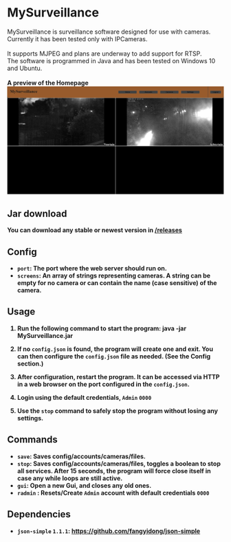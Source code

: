 # MySurveillance

MySurveillance is surveillance software designed for use with cameras.<br/>
Currently it has been tested only with IPCameras.<br/>
<br/>
It supports MJPEG and plans are underway to add support for RTSP.<br/>
The software is programmed in Java and has been tested on Windows 10 and Ubuntu.<br/>
<br/>
<b>A preview of the Homepage<b/>
![Home](preview/home_edit.png)

## Jar download

You can download any stable or newest version in [/releases](https://github.com/rick1810/MySurveillance/releases)

## Config

- `port`: The port where the web server should run on.
- `screens`: An array of strings representing cameras. A string can be empty for no camera or can contain the name (case sensitive) of the camera.

## Usage

1. Run the following command to start the program: java -jar MySurveillance.jar

2. If no `config.json` is found, the program will create one and exit. You can then configure the `config.json` file as needed. (See the Config section.)

3. After configuration, restart the program. It can be accessed via HTTP in a web browser on the port configured in the `config.json`.

4. Login using the default credentials, `Admin` `0000`

5. Use the `stop` command to safely stop the program without losing any settings.

## Commands

- `save`: Saves config/accounts/cameras/files.
- `stop`: Saves config/accounts/cameras/files, toggles a boolean to stop all services. After 15 seconds, the program will force close itself in case any while loops are still active.
- `gui`: Open a new Gui, and closes any old ones.
- `radmin` : Resets/Create `Admin` account with default credentials `0000`

## Dependencies

- `json-simple` `1.1.1`: https://github.com/fangyidong/json-simple
